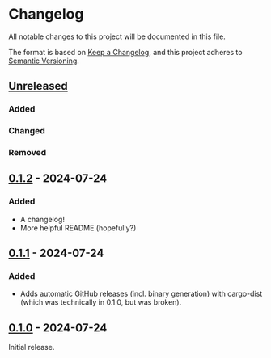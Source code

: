 # Changelog

All notable changes to this project will be documented in this file.

The format is based on [Keep a Changelog](https://keepachangelog.com/en/1.1.0/),
and this project adheres to [Semantic Versioning](https://semver.org/spec/v2.0.0.html).

## [Unreleased]

### Added

### Changed

### Removed

## [0.1.2] - 2024-07-24

### Added

- A changelog!
- More helpful README (hopefully?)

## [0.1.1] - 2024-07-24

### Added

- Adds automatic GitHub releases (incl. binary generation) with
  cargo-dist (which was technically in 0.1.0, but was broken).

## [0.1.0] - 2024-07-24

Initial release.

[Unreleased]: https://github.com/jonhoo/udp-over-tcp/compare/v1.1.2...HEAD
[0.1.2]: https://github.com/jonhoo/udp-over-tcp/compare/v0.1.1...v0.1.2
[0.1.1]: https://github.com/jonhoo/udp-over-tcp/compare/v0.1.0...v0.1.1
[0.1.0]: https://github.com/jonhoo/udp-over-tcp/releases/tag/v0.1.0
